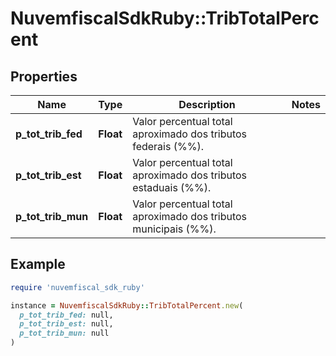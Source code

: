 # NuvemfiscalSdkRuby::TribTotalPercent

## Properties

| Name | Type | Description | Notes |
| ---- | ---- | ----------- | ----- |
| **p_tot_trib_fed** | **Float** | Valor percentual total aproximado dos tributos federais (%%). |  |
| **p_tot_trib_est** | **Float** | Valor percentual total aproximado dos tributos estaduais (%%). |  |
| **p_tot_trib_mun** | **Float** | Valor percentual total aproximado dos tributos municipais (%%). |  |

## Example

```ruby
require 'nuvemfiscal_sdk_ruby'

instance = NuvemfiscalSdkRuby::TribTotalPercent.new(
  p_tot_trib_fed: null,
  p_tot_trib_est: null,
  p_tot_trib_mun: null
)
```

